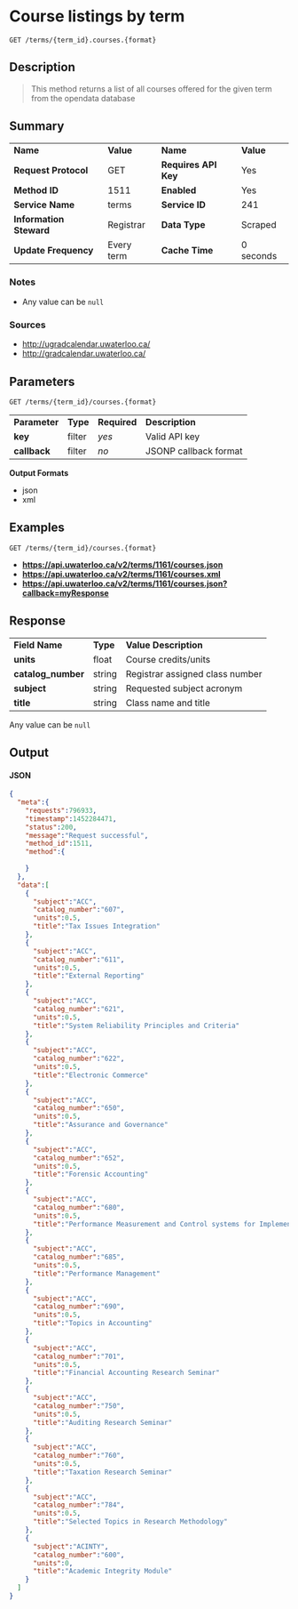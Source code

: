 # Course listings by term

```
GET /terms/{term_id}.courses.{format}
```

## Description

> This method returns a list of all courses offered for the given term from the opendata database

## Summary

<table>
  <tr>
    <td><b>Name</b></td>
    <td><b>Value</b></td>
    <td><b><b>Name</b></b></td>
    <td><b>Value</b></td>
  </tr>
  <tr>
    <td><b>Request Protocol</b></td>
    <td>GET</td>
    <td><b>Requires API Key</b></td>
    <td>Yes</td>
  </tr>
  <tr>
    <td><b>Method ID</b></td>
    <td>1511</td>
    <td><b>Enabled</b></td>
    <td>Yes</td>
  </tr>
  <tr>
    <td><b>Service Name</b></td>
    <td>terms</td>
    <td><b>Service ID</b></td>
    <td>241</td>
  </tr>
  <tr>
    <td><b>Information Steward</b></td>
    <td>Registrar</td>
    <td><b>Data Type</b></td>
    <td>Scraped</td>
  </tr>
  <tr>
    <td><b>Update Frequency</b></td>
    <td>Every term</td>
    <td><b>Cache Time</b></td>
    <td>0 seconds</td>
  </tr>
</table>


### Notes

- Any value can be `null`


### Sources

- http://ugradcalendar.uwaterloo.ca/
- http://gradcalendar.uwaterloo.ca/


## Parameters

```
GET /terms/{term_id}/courses.{format}
```

<table>
  <tr>
    <td><b>Parameter</b></td>
    <td><b>Type</b></td>
    <td><b><b>Required</b></b></td>
    <td><b>Description</b></td>
  </tr>
  <tr>
    <td><b>key</b></td>
    <td>filter</td>
    <td><i>yes</i></td>
    <td>Valid API key</td>
  </tr>
  <tr>
    <td><b>callback</b></td>
    <td>filter</td>
    <td><i>no</i></td>
    <td>JSONP callback format</td>
  </tr>
</table>

**Output Formats**

- json
- xml


## Examples

```
GET /terms/{term_id}/courses.{format}
```

- **https://api.uwaterloo.ca/v2/terms/1161/courses.json**
- **https://api.uwaterloo.ca/v2/terms/1161/courses.xml**
- **https://api.uwaterloo.ca/v2/terms/1161/courses.json?callback=myResponse**


## Response

<table>
  <tr>
    <td><b>Field Name</b></td>
    <td><b>Type</b></td>
    <td><b>Value Description</b></td>
  </tr>
  <tr>
    <td><b>units</b></td>
    <td>float</td>
    <td>Course credits/units</td>
  </tr>
  <tr>
    <td><b>catalog_number</b></td>
    <td>string</td>
    <td>Registrar assigned class number</td>
  </tr>
  <tr>
    <td><b>subject</b></td>
    <td>string</td>
    <td>Requested subject acronym</td>
  </tr>
  <tr>
    <td><b>title</b></td>
    <td>string</td>
    <td>Class name and title</td>
  </tr>
</table>


Any value can be `null`

## Output

#### JSON

```json
{
  "meta":{
    "requests":796933,
    "timestamp":1452284471,
    "status":200,
    "message":"Request successful",
    "method_id":1511,
    "method":{
      
    }
  },
  "data":[
    {
      "subject":"ACC",
      "catalog_number":"607",
      "units":0.5,
      "title":"Tax Issues Integration"
    },
    {
      "subject":"ACC",
      "catalog_number":"611",
      "units":0.5,
      "title":"External Reporting"
    },
    {
      "subject":"ACC",
      "catalog_number":"621",
      "units":0.5,
      "title":"System Reliability Principles and Criteria"
    },
    {
      "subject":"ACC",
      "catalog_number":"622",
      "units":0.5,
      "title":"Electronic Commerce"
    },
    {
      "subject":"ACC",
      "catalog_number":"650",
      "units":0.5,
      "title":"Assurance and Governance"
    },
    {
      "subject":"ACC",
      "catalog_number":"652",
      "units":0.5,
      "title":"Forensic Accounting"
    },
    {
      "subject":"ACC",
      "catalog_number":"680",
      "units":0.5,
      "title":"Performance Measurement and Control systems for Implementing Strategy"
    },
    {
      "subject":"ACC",
      "catalog_number":"685",
      "units":0.5,
      "title":"Performance Management"
    },
    {
      "subject":"ACC",
      "catalog_number":"690",
      "units":0.5,
      "title":"Topics in Accounting"
    },
    {
      "subject":"ACC",
      "catalog_number":"701",
      "units":0.5,
      "title":"Financial Accounting Research Seminar"
    },
    {
      "subject":"ACC",
      "catalog_number":"750",
      "units":0.5,
      "title":"Auditing Research Seminar"
    },
    {
      "subject":"ACC",
      "catalog_number":"760",
      "units":0.5,
      "title":"Taxation Research Seminar"
    },
    {
      "subject":"ACC",
      "catalog_number":"784",
      "units":0.5,
      "title":"Selected Topics in Research Methodology"
    },
    {
      "subject":"ACINTY",
      "catalog_number":"600",
      "units":0,
      "title":"Academic Integrity Module"
    }
  ]
}
```


